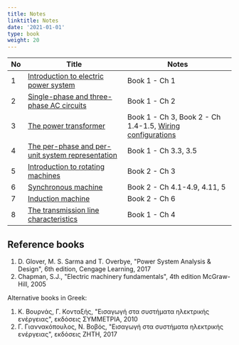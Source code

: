 ```yaml
---
title: Notes
linktitle: Notes
date: '2021-01-01'
type: book
weight: 20
---
```


| No | Title | Notes |
|-----------------|------------|------------|
|1| [Introduction to electric power system](https://www.dropbox.com/s/kr2wvqndvo51cus/lecture_part1_presentation.pdf?dl=0) | Book 1 - Ch 1 |
|2| [Single-phase and three-phase AC circuits](https://www.dropbox.com/s/qm11mwrcbegpg4d/lecture_part2_handout.pdf?dl=0)| Book 1 - Ch 2  |
|3| [The power transformer](https://www.dropbox.com/s/qf3wz7gs4ksnfqv/lecture_part3_handout.pdf?dl=0) |  Book 1 - Ch 3, Book 2 - Ch 1.4-1.5, [Wiring configurations](https://www.dropbox.com/s/a83rd8z5ms1z8lo/Transformer-wiring-configurations.pdf?dl=0) |
|4| [The per-phase and per-unit system representation](https://www.dropbox.com/s/gova0wban6qmcvb/lecture_part4_handout.pdf?dl=0) | Book 1 - Ch 3.3, 3.5 |
|5| [Introduction to rotating machines](https://www.dropbox.com/s/myuwjkt3np3twhw/lecture_part5_handout.pdf?dl=0) |  Book 2 - Ch 3  |
|6| [Synchronous machine](https://www.dropbox.com/s/jwwf97z0btsgonj/lecture_part6_handout.pdf?dl=0) |  Book 2 - Ch 4.1-4.9, 4.11, 5 |
|7| [Induction machine](https://www.dropbox.com/s/ktnte7yf6696yhu/lecture_part7_handout.pdf?dl=0) |  Book 2 - Ch 6   |
|8| [The transmission line characteristics](https://www.dropbox.com/s/ca6y1rzu5l32f7h/lecture_part8_handout.pdf?dl=0) |  Book 1 - Ch 4   |

## Reference books

1. D. Glover, M. S. Sarma and T. Overbye, "Power System Analysis \& Design", 6th edition, Cengage Learning, 2017
2. Chapman, S.J., "Electric machinery fundamentals", 4th edition McGraw-Hill, 2005

Alternative books in Greek:

1. Κ. Βουρνάς, Γ. Κονταξής, "Εισαγωγή στα συστήματα ηλεκτρικής ενέργειας",  εκδόσεις ΣΥΜΜΕΤΡΙΑ, 2010
2. Γ. Γιαννακόπουλος, Ν. Βοβός, "Εισαγωγή στα συστήματα ηλεκτρικής ενέργειας",  εκδόσεις ΖΗΤΗ, 2017
